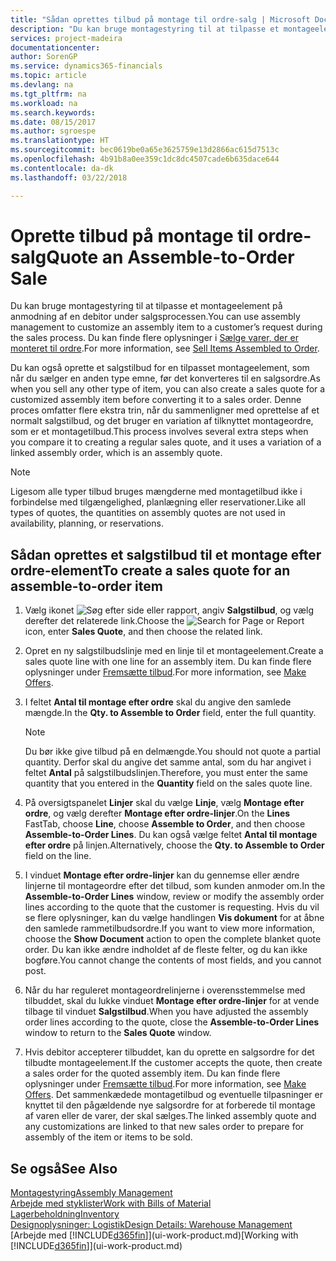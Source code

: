 ```yaml
---
title: "Sådan oprettes tilbud på montage til ordre-salg | Microsoft Docs"
description: "Du kan bruge montagestyring til at tilpasse et montageelement på anmodning af en debitor under salgsprocessen."
services: project-madeira
documentationcenter: 
author: SorenGP
ms.service: dynamics365-financials
ms.topic: article
ms.devlang: na
ms.tgt_pltfrm: na
ms.workload: na
ms.search.keywords: 
ms.date: 08/15/2017
ms.author: sgroespe
ms.translationtype: HT
ms.sourcegitcommit: bec0619be0a65e3625759e13d2866ac615d7513c
ms.openlocfilehash: 4b91b8a0ee359c1dc8dc4507cade6b635dace644
ms.contentlocale: da-dk
ms.lasthandoff: 03/22/2018

---
```

# <a name="quote-an-assemble-to-order-sale"></a><span data-ttu-id="e298d-103">Oprette tilbud på montage til ordre-salg</span><span class="sxs-lookup"><span data-stu-id="e298d-103">Quote an Assemble-to-Order Sale</span></span>
<span data-ttu-id="e298d-104">Du kan bruge montagestyring til at tilpasse et montageelement på anmodning af en debitor under salgsprocessen.</span><span class="sxs-lookup"><span data-stu-id="e298d-104">You can use assembly management to customize an assembly item to a customer’s request during the sales process.</span></span> <span data-ttu-id="e298d-105">Du kan finde flere oplysninger i [Sælge varer, der er monteret til ordre](assembly-how-to-sell-items-assembled-to-order.md).</span><span class="sxs-lookup"><span data-stu-id="e298d-105">For more information, see [Sell Items Assembled to Order](assembly-how-to-sell-items-assembled-to-order.md).</span></span>  

<span data-ttu-id="e298d-106">Du kan også oprette et salgstilbud for en tilpasset montageelement, som når du sælger en anden type emne, før det konverteres til en salgsordre.</span><span class="sxs-lookup"><span data-stu-id="e298d-106">As when you sell any other type of item, you can also create a sales quote for a customized assembly item before converting it to a sales order.</span></span> <span data-ttu-id="e298d-107">Denne proces omfatter flere ekstra trin, når du sammenligner med oprettelse af et normalt salgstilbud, og det bruger en variation af tilknyttet montageordre, som er et montagetilbud.</span><span class="sxs-lookup"><span data-stu-id="e298d-107">This process involves several extra steps when you compare it to creating a regular sales quote, and it uses a variation of a linked assembly order, which is an assembly quote.</span></span>

> [!NOTE]  
>  <span data-ttu-id="e298d-108">Ligesom alle typer tilbud bruges mængderne med montagetilbud ikke i forbindelse med tilgængelighed, planlægning eller reservationer.</span><span class="sxs-lookup"><span data-stu-id="e298d-108">Like all types of quotes, the quantities on assembly quotes are not used in availability, planning, or reservations.</span></span>  

## <a name="to-create-a-sales-quote-for-an-assemble-to-order-item"></a><span data-ttu-id="e298d-109">Sådan oprettes et salgstilbud til et montage efter ordre-element</span><span class="sxs-lookup"><span data-stu-id="e298d-109">To create a sales quote for an assemble-to-order item</span></span>  
1.  <span data-ttu-id="e298d-110">Vælg ikonet ![Søg efter side eller rapport](media/ui-search/search_small.png "Ikonet Søg efter side eller rapport"), angiv **Salgstilbud**, og vælg derefter det relaterede link.</span><span class="sxs-lookup"><span data-stu-id="e298d-110">Choose the ![Search for Page or Report](media/ui-search/search_small.png "Search for Page or Report icon") icon, enter **Sales Quote**, and then choose the related link.</span></span>  
2.  <span data-ttu-id="e298d-111">Opret en ny salgstilbudslinje med en linje til et montageelement.</span><span class="sxs-lookup"><span data-stu-id="e298d-111">Create a sales quote line with one line for an assembly item.</span></span> <span data-ttu-id="e298d-112">Du kan finde flere oplysninger under [Fremsætte tilbud](sales-how-make-offers.md).</span><span class="sxs-lookup"><span data-stu-id="e298d-112">For more information, see [Make Offers](sales-how-make-offers.md).</span></span>  
3.  <span data-ttu-id="e298d-113">I feltet **Antal til montage efter ordre** skal du angive den samlede mængde.</span><span class="sxs-lookup"><span data-stu-id="e298d-113">In the **Qty. to Assemble to Order** field, enter the full quantity.</span></span>

    > [!NOTE]  
    >  <span data-ttu-id="e298d-114">Du bør ikke give tilbud på en delmængde.</span><span class="sxs-lookup"><span data-stu-id="e298d-114">You should not quote a partial quantity.</span></span> <span data-ttu-id="e298d-115">Derfor skal du angive det samme antal, som du har angivet i feltet **Antal** på salgstilbudslinjen.</span><span class="sxs-lookup"><span data-stu-id="e298d-115">Therefore, you must enter the same quantity that you entered in the **Quantity** field on the sales quote line.</span></span>  

4.  <span data-ttu-id="e298d-116">På oversigtspanelet **Linjer** skal du vælge **Linje**, vælg **Montage efter ordre**, og vælg derefter **Montage efter ordre-linjer**.</span><span class="sxs-lookup"><span data-stu-id="e298d-116">On the **Lines** FastTab, choose **Line**, choose **Assemble to Order**, and then choose **Assemble-to-Order Lines**.</span></span> <span data-ttu-id="e298d-117">Du kan også vælge feltet **Antal til montage efter ordre** på linjen.</span><span class="sxs-lookup"><span data-stu-id="e298d-117">Alternatively, choose the **Qty. to Assemble to Order** field on the line.</span></span>  
5.  <span data-ttu-id="e298d-118">I vinduet **Montage efter ordre-linjer** kan du gennemse eller ændre linjerne til montageordre efter det tilbud, som kunden anmoder om.</span><span class="sxs-lookup"><span data-stu-id="e298d-118">In the **Assemble-to-Order Lines** window, review or modify the assembly order lines according to the quote that the customer is requesting.</span></span> <span data-ttu-id="e298d-119">Hvis du vil se flere oplysninger, kan du vælge handlingen **Vis dokument** for at åbne den samlede rammetilbudsordre.</span><span class="sxs-lookup"><span data-stu-id="e298d-119">If you want to view more information, choose the **Show Document** action to open the complete blanket quote order.</span></span> <span data-ttu-id="e298d-120">Du kan ikke ændre indholdet af de fleste felter, og du kan ikke bogføre.</span><span class="sxs-lookup"><span data-stu-id="e298d-120">You cannot change the contents of most fields, and you cannot post.</span></span>  
6.  <span data-ttu-id="e298d-121">Når du har reguleret montageordrelinjerne i overensstemmelse med tilbuddet, skal du lukke vinduet **Montage efter ordre-linjer** for at vende tilbage til vinduet **Salgstilbud**.</span><span class="sxs-lookup"><span data-stu-id="e298d-121">When you have adjusted the assembly order lines according to the quote, close the **Assemble-to-Order Lines** window to return to the **Sales Quote** window.</span></span>  
7.  <span data-ttu-id="e298d-122">Hvis debitor accepterer tilbuddet, kan du oprette en salgsordre for det tilbudte montageelement.</span><span class="sxs-lookup"><span data-stu-id="e298d-122">If the customer accepts the quote, then create a sales order for the quoted assembly item.</span></span> <span data-ttu-id="e298d-123">Du kan finde flere oplysninger under [Fremsætte tilbud](sales-how-make-offers.md).</span><span class="sxs-lookup"><span data-stu-id="e298d-123">For more information, see [Make Offers](sales-how-make-offers.md).</span></span> <span data-ttu-id="e298d-124">Det sammenkædede montagetilbud og eventuelle tilpasninger er knyttet til den pågældende nye salgsordre for at forberede til montage af varen eller de varer, der skal sælges.</span><span class="sxs-lookup"><span data-stu-id="e298d-124">The linked assembly quote and any customizations are linked to that new sales order to prepare for assembly of the item or items to be sold.</span></span>  

## <a name="see-also"></a><span data-ttu-id="e298d-125">Se også</span><span class="sxs-lookup"><span data-stu-id="e298d-125">See Also</span></span>  
[<span data-ttu-id="e298d-126">Montagestyring</span><span class="sxs-lookup"><span data-stu-id="e298d-126">Assembly Management</span></span>](assembly-assemble-items.md)  
[<span data-ttu-id="e298d-127">Arbejde med styklister</span><span class="sxs-lookup"><span data-stu-id="e298d-127">Work with Bills of Material</span></span>](inventory-how-work-BOMs.md)  
[<span data-ttu-id="e298d-128">Lagerbeholdning</span><span class="sxs-lookup"><span data-stu-id="e298d-128">Inventory</span></span>](inventory-manage-inventory.md)  
[<span data-ttu-id="e298d-129">Designoplysninger: Logistik</span><span class="sxs-lookup"><span data-stu-id="e298d-129">Design Details: Warehouse Management</span></span>](design-details-warehouse-management.md)  
<span data-ttu-id="e298d-130">[Arbejde med [!INCLUDE[d365fin](includes/d365fin_md.md)]](ui-work-product.md)</span><span class="sxs-lookup"><span data-stu-id="e298d-130">[Working with [!INCLUDE[d365fin](includes/d365fin_md.md)]](ui-work-product.md)</span></span>

